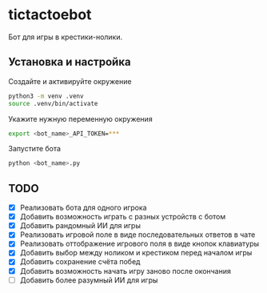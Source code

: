 # tictactoebot

Бот для игры в крестики-нолики.

## Установка и настройка

Создайте и активируйте окружение
```sh
python3 -m venv .venv
source .venv/bin/activate
```

Укажите нужную переменную окружения
```sh
export <bot_name>_API_TOKEN=***
```

Запустите бота
```sh
python <bot_name>.py
```

## TODO

- [x] Реализовать бота для одного игрока
- [x] Добавить возможность играть с разных устройств с ботом
- [x] Добавить рандомный ИИ для игры
- [x] Реализовать игровой поле в виде последовательных ответов в чате
- [x] Реализовать оттображение игрового поля в виде кнопок клавиатуры
- [x] Добавить выбор между ноликом и крестиком перед началом игры
- [x] Добавить сохранение счёта побед
- [x] Добавить возможность начать игру заново после окончания
- [ ] Добавить более разумный ИИ для игры
